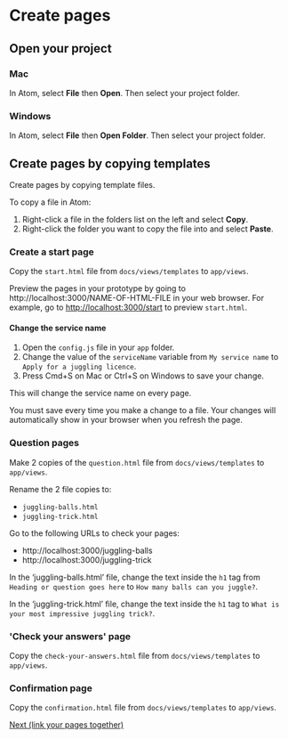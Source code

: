 # Create pages

## Open your project

### Mac

In Atom, select **File** then **Open**. Then select your project folder.

### Windows

In Atom, select **File** then **Open Folder**. Then select your project folder.

## Create pages by copying templates

Create pages by copying template files.

To copy a file in Atom:

1. Right-click a file in the folders list on the left and select **Copy**.
2. Right-click the folder you want to copy the file into and select **Paste**.   

### Create a start page

Copy the `start.html` file from `docs/views/templates` to `app/views`.

Preview the pages in your prototype by going to http://localhost:3000/NAME-OF-HTML-FILE in your web browser. For example, go to [http://localhost:3000/start](http://localhost:3000/start) to preview `start.html`.

#### Change the service name

1. Open the `config.js` file in your `app` folder.
2. Change the value of the `serviceName` variable from `My service name` to `Apply for a juggling licence`.
3. Press Cmd+S on Mac or Ctrl+S on Windows to save your change.

This will change the service name on every page.

You must save every time you make a change to a file. Your changes will automatically show in your browser when you refresh the page.

### Question pages

Make 2 copies of the `question.html` file from `docs/views/templates` to `app/views`.

Rename the 2 file copies to:

- `juggling-balls.html`
- `juggling-trick.html`

Go to the following URLs to check your pages:

- http://localhost:3000/juggling-balls
- http://localhost:3000/juggling-trick

In the ‘juggling-balls.html’ file, change the text inside the `h1` tag from `Heading or question goes here` to `How many balls can you juggle?`.

In the ‘juggling-trick.html’ file, change the text inside the `h1` tag to `What is your most impressive juggling trick?`.

### 'Check your answers' page

Copy the `check-your-answers.html` file from `docs/views/templates` to `app/views`.

### Confirmation page

Copy the `confirmation.html` file from `docs/views/templates` to `app/views`.

[Next (link your pages together)](link-pages-together)
